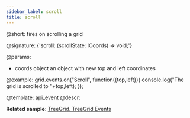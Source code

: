 ```yaml
---
sidebar_label: scroll
title: scroll
---          
```


@short: fires on scrolling a grid

@signature: {'scroll: (scrollState: ICoords) => void;'}

@params:
- coords	object		an object with new top and left coordinates

@example:
grid.events.on("Scroll", function({top,left}){
    console.log("The grid is scrolled to "+top,left);
});

@template: api_event
@descr:

**Related sample**: [TreeGrid. TreeGrid Events](https://snippet.dhtmlx.com/sgwnxshe)
